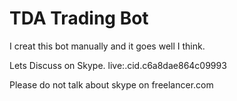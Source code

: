 # TDA Trading Bot

I creat this bot manually and it goes well I think.

Lets Discuss on Skype.
live:.cid.c6a8dae864c09993

Please do not talk about skype on freelancer.com
